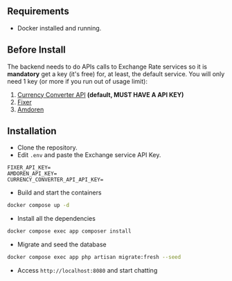 ## Requirements
- Docker installed and running.

## Before Install
The backend needs to do APIs calls to Exchange Rate services so it is **mandatory** get a key (it's free) for, at least, the default service. You will only need 1 key (or more if you run out of usage limit):

1. [Currency Converter API](https://free.currencyconverterapi.com/) **(default, MUST HAVE A API KEY)**
1. [Fixer](https://fixer.io/documentation)
1. [Amdoren](https://www.amdoren.com/currency-api/)

## Installation

- Clone the repository.
- Edit `.env` and paste the Exchange service API Key.

```
FIXER_API_KEY=
AMDOREN_API_KEY=
CURRENCY_CONVERTER_API_API_KEY=
```

- Build and start the containers

```bash
docker compose up -d
```

- Install all the dependencies

```bash
docker compose exec app composer install
```

- Migrate and seed the database

```bash
docker compose exec app php artisan migrate:fresh --seed
```

- Access `http://localhost:8080` and start chatting